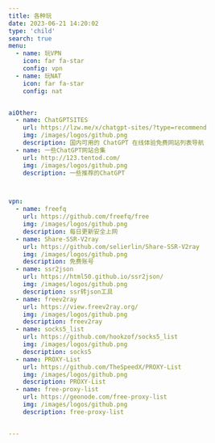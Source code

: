 ```yaml
---
title: 各种玩
date: 2023-06-21 14:20:02
type: 'child'
search: true
menu:
  - name: 玩VPN
    icon: far fa-star
    config: vpn
  - name: 玩NAT
    icon: far fa-star
    config: nat


aiOther:
  - name: ChatGPTSITES
    url: https://lzw.me/x/chatgpt-sites/?type=recommend
    img: /images/logos/github.png
    description: 国内可用的 ChatGPT 在线体验免费网站列表导航
  - name: 一些ChatGPT网站合集
    url: http://123.tentod.com/
    img: /images/logos/github.png
    description: 一些推荐的ChatGPT



vpn:
  - name: freefq
    url: https://github.com/freefq/free
    img: /images/logos/github.png
    description: 每日更新安全上网
  - name: Share-SSR-V2ray
    url: https://github.com/selierlin/Share-SSR-V2ray
    img: /images/logos/github.png
    description: 免费账号
  - name: ssr2json
    url: https://html50.github.io/ssr2json/
    img: /images/logos/github.png
    description: ssr转json工具
  - name: freev2ray
    url: https://view.freev2ray.org/
    img: /images/logos/github.png
    description: freev2ray
  - name: socks5_list
    url: https://github.com/hookzof/socks5_list
    img: /images/logos/github.png
    description: socks5
  - name: PROXY-List
    url: https://github.com/TheSpeedX/PROXY-List
    img: /images/logos/github.png
    description: PROXY-List
  - name: free-proxy-list
    url: https://geonode.com/free-proxy-list
    img: /images/logos/github.png
    description: free-proxy-list


---
```






